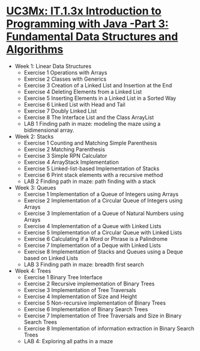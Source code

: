 # [UC3Mx: IT.1.3x Introduction to Programming with Java -Part 3: Fundamental Data Structures and Algorithms](https://www.edx.org/course/introduction-java-programming-uc3mx-it-1-3x)

* Week 1: Linear Data Structures
	* Exercise 1 Operations with Arrays
	* Exercise 2 Classes with Generics 
	* Exercise 3 Creation of a Linked List and Insertion at the End
	* Exercise 4 Deleting Elements from a Linked List 
	* Exercise 5 Inserting Elements in a Linked List in a Sorted Way
	* Exercise 6 Linked List with Head and Tail
	* Exercise 7 Doubly Linked List
	* Exercise 8 The Interface List<E> and the Class ArrayList<E> 
	* LAB 1 Finding path in maze: modeling the maze using a bidimensional array. 
* Week 2: Stacks
	* Exercise 1 Counting and Matching Simple Parenthesis
	* Exercise 2 Matching Parenthesis 
	* Exercise 3 Simple RPN Calculator
	* Exercise 4 ArrayStack Implementation
	* Exercise 5 Linked-list-based Implementation of Stacks 
	* Exercise 6 Print stack elements with a recursive method
	* LAB 2 Finding path in maze: path finding with a stack
* Week 3: Queues
	* Exercise 1 Implementation of a Queue of Integers using Arrays
	* Exercise 2 Implementation of a Circular Queue of Integers using Arrays
	* Exercise 3 Implementation of a Queue of Natural Numbers using Arrays
	* Exercise 4 Implementation of a Queue with Linked Lists
	* Exercise 5 Implementation of a Circular Queue with Linked Lists
	* Exercise 6 Calculating if a Word or Phrase is a Palindrome
	* Exercise 7 Implementation of a Deque with Linked Lists
	* Exercise 8 Implementation of Stacks and Queues using a Deque based on Linked Lists
	* LAB 3 Finding path in maze: breadth first search
* Week 4: Trees
	* Exercise 1 Binary Tree Interface
	* Exercise 2 Recursive implementation of Binary Trees
	* Exercise 3 Implementation of Tree Traversals
	* Exercise 4 Implementation of Size and Height
	* Exercise 5 Non-recursive implementation of Binary Trees
	* Exercise 6 Implementation of Binary Search Trees
	* Exercise 7 Implementation of Tree Traversals and Size in Binary Search Trees 
	* Exercise 8 Implementation of information extraction in Binary Search Trees
	* LAB 4: Exploring all paths in a maze